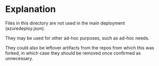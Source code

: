 # Explanation

Files in this directory are not used in the main deployment (azuredeploy.json). 

They may be used for other ad-hoc purposes, such as ad-hoc needs. 

They could also be leftover artifacts from the repos from which this was forked, in which case they should be removed once confirmed as unnecessary.